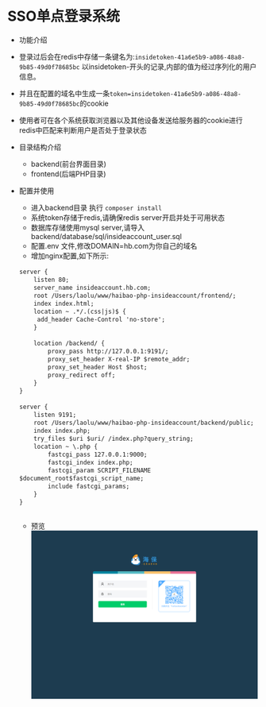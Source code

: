 # SSO单点登录系统

- 功能介绍
 - 登录过后会在redis中存储一条键名为:`insidetoken-41a6e5b9-a086-48a8-9b85-49d0f78685bc` 以insidetoken-开头的记录,内部的值为经过序列化的用户信息。
 - 并且在配置的域名中生成一条`token=insidetoken-41a6e5b9-a086-48a8-9b85-49d0f78685bc`的cookie
 - 使用者可在各个系统获取浏览器以及其他设备发送给服务器的cookie进行redis中匹配来判断用户是否处于登录状态

- 目录结构介绍
  - backend(前台界面目录)
  - frontend(后端PHP目录)
  
  
- 配置并使用
  - 进入backend目录  执行 `composer install`
  - 系统token存储于redis,请确保redis server开启并处于可用状态
  - 数据库存储使用mysql server,请导入backend/database/sql/insideaccount_user.sql
  - 配置.env 文件,修改DOMAIN=hb.com为你自己的域名
  - 增加nginx配置,如下所示:
  
  ```
  server {
      listen 80;
      server_name insideaccount.hb.com;
      root /Users/laolu/www/haibao-php-insideaccount/frontend/;
      index index.html;
      location ~ .*/.(css|js)$ {
       add_header Cache-Control 'no-store';
      }
  
      location /backend/ {
          proxy_pass http://127.0.0.1:9191/;
          proxy_set_header X-real-IP $remote_addr;
          proxy_set_header Host $host;
          proxy_redirect off;
      }
  }
  
  server {
      listen 9191;
      root /Users/laolu/www/haibao-php-insideaccount/backend/public;
      index index.php;
      try_files $uri $uri/ /index.php?query_string;
      location ~ \.php {
          fastcgi_pass 127.0.0.1:9000;
          fastcgi_index index.php;
          fastcgi_param SCRIPT_FILENAME $document_root$fastcgi_script_name;
          include fastcgi_params;
      }
  }
  
  
  ```
  
  - 预览
  ![预览图](review.png)